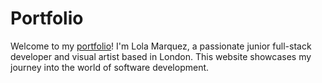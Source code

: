 # Portfolio

Welcome to my [portfolio](https://lolisolera.github.io/portfolio)! I'm Lola Marquez, a passionate junior full-stack developer and visual artist based in London. This website showcases my journey into the world of software development.
